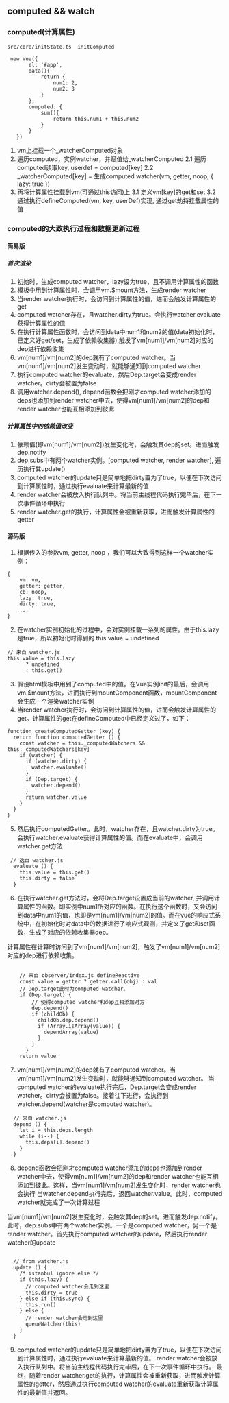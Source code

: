 ## computed && watch

### computed(计算属性)

```
src/core/initState.ts  initComputed

 new Vue({
       el: '#app',
       data(){
           return {
               num1: 2,
               num2: 3
           }
       },
       computed: {
           sum(){
               return this.num1 + this.num2
           }
       }
   })
```
1. vm上挂载一个_watcherComputed对象
2. 遍历computed，实例watcher，并赋值给_watcherComputed
     2.1  遍历computed读取key, userdef = computed[key]
     2.2  _watcherComputed[key] = 生成computed watcher(vm, getter, noop, { lazy: true })
3. 再将计算属性挂载到vm(可通过this访问)上
     3.1  定义vm[key]的get和set
     3.2  通过执行defineComputed(vm, key, userDef)实现, 通过get劫持挂载属性的值
     
     
### computed的大致执行过程和数据更新过程

#### 简易版

##### 首次渲染

1.  初始时，生成computed watcher，lazy设为true，且不调用计算属性的函数
2.  模板中用到计算属性时，会调用vm.$mount方法，生成render watcher
3.  当render watcher执行时，会访问到计算属性的值，进而会触发计算属性的get
4.  computed watcher存在，且watcher.dirty为true。会执行watcher.evaluate获得计算属性的值
5.  在执行计算属性函数时，会访问到data中num1和num2的值(data初始化时，已定义好get/set，生成了依赖收集器),触发了vm[num1]/vm[num2]对应的dep进行依赖收集
6.  vm[num1]/vm[num2]的dep就有了computed watcher。当vm[num1]/vm[num2]发生变动时，就能够通知到computed watcher
7.  执行computed watcher的evaluate，然后Dep.target会变成render watcher。dirty会被置为false
8.  调用watcher.depend(), depend函数会把刚才computed watcher添加的deps也添加到render watcher中去，使得vm[num1]/vm[num2]的dep和render watcher也能互相添加到彼此

##### 计算属性中的依赖值改变

1.  依赖值(即vm[num1]/vm[num2])发生变化时，会触发其dep的set。进而触发dep.notify
2.  dep.subs中有两个watcher实例。[computed watcher, render watcher], 遍历执行其update()
3.  computed watcher的update只是简单地把dirty置为了true，以便在下次访问到计算属性时，通过执行evaluate来计算最新的值
4.  render watcher会被放入执行队列中。将当前主线程代码执行完毕后，在下一次事件循环中执行
5.  render watcher.get的执行，计算属性会被重新获取，进而触发计算属性的getter


#### 源码版

1.  根据传入的参数vm, getter, noop ，我们可以大致得到这样一个watcher实例：

```
{
    vm: vm,
    getter: getter,
    cb: noop,
    lazy: true,
    dirty: true,
    ...
}
```

2.  在watcher实例初始化的过程中，会对实例挂载一系列的属性。由于this.lazy是true，所以初始化时得到的 this.value = undefined

```
// 来自 watcher.js
this.value = this.lazy
      ? undefined
      : this.get()
```

3.  假设html模板中用到了computed中的值。在Vue实例init的最后，会调用vm.$mount方法，进而执行到mountComponent函数，mountComponent会生成一个渲染watcher实例
4.  当render watcher执行时，会访问到计算属性的值，进而会触发计算属性的get。计算属性的get在defineComputed中已经定义过了，如下：

```
function createComputedGetter (key) {
  return function computedGetter () {
    const watcher = this._computedWatchers && this._computedWatchers[key]
    if (watcher) {
      if (watcher.dirty) {
        watcher.evaluate()
      }
      if (Dep.target) {
        watcher.depend()
      }
      return watcher.value
    }
  }
}
```

5.  然后执行computedGetter。此时，watcher存在，且watcher.dirty为true。会执行watcher.evaluate获得计算属性的值。而在evaluate中，会调用watcher.get方法

```
 // 选自 watcher.js
  evaluate () {
    this.value = this.get()
    this.dirty = false
  }
```

6.  在执行watcher.get方法时，会将Dep.target设置成当前的watcher, 并调用计算属性的函数。即实例中num1所对应的函数。在执行这个函数时，又会访问到data中num1的值，也即是vm[num1]/vm[num2]的值。而在vue的响应式系统中，在初始化时对data中的数据进行了响应式观测，并定义了get和set函数，生成了对应的依赖收集器dep。

计算属性在计算时访问到了vm[num1]/vm[num2]，触发了vm[num1]/vm[num2]对应的dep进行依赖收集。

```

    // 来自 observer/index.js defineReactive
    const value = getter ? getter.call(obj) : val
    // Dep.target此时为computed watcher。
    if (Dep.target) {
        // 使得computed watcher和dep互相添加对方
        dep.depend()
        if (childOb) {
          childOb.dep.depend()
          if (Array.isArray(value)) {
            dependArray(value)
          }
        }
      }
    return value
```

7.  vm[num1]/vm[num2]的dep就有了computed watcher。当vm[num1]/vm[num2]发生变动时，就能够通知到computed watcher。
当computed watcher的evaluate执行完后，Dep.target会变成render watcher。dirty会被置为false。接着往下进行，会执行到watcher.depend(watcher是computed watcher)。

```
  // 来自 watcher.js
  depend () {
    let i = this.deps.length
    while (i--) {
      this.deps[i].depend()
    }
  }
```

8.  depend函数会把刚才computed watcher添加的deps也添加到render watcher中去，使得vm[num1]/vm[num2]的dep和render watcher也能互相添加到彼此。这样，当vm[num1]/vm[num2]发生变化时，render watcher也会执行
当watcher.depend执行完后，返回watcher.value。此时，computed watcher就完成了一次计算过程

当vm[num1]/vm[num2]发生变化时，会触发其dep的set。进而触发dep.notify。此时，dep.subs中有两个watcher实例。一个是computed watcher，另一个是render watcher。首先执行computed watcher的update，然后执行render watcher的update

```

  // from watcher.js
  update () {
    /* istanbul ignore else */
    if (this.lazy) {
      // computed watcher会走到这里
      this.dirty = true
    } else if (this.sync) {
      this.run()
    } else {
      // render watcher会走到这里
      queueWatcher(this)
    }
  }
```

9.  computed watcher的update只是简单地把dirty置为了true，以便在下次访问到计算属性时，通过执行evaluate来计算最新的值。
render watcher会被放入执行队列中。将当前主线程代码执行完毕后，在下一次事件循环中执行。
最终，随着render watcher.get的执行，计算属性会被重新获取，进而触发计算属性的getter，然后通过执行computed watcher的evaluate重新获取计算属性的最新值并返回。





       





